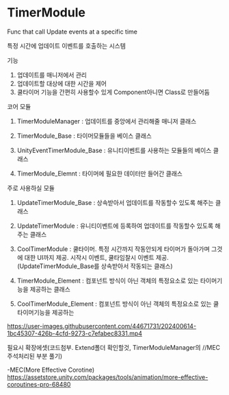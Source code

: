 # TimerModule
Func that call Update events at a specific time

특정 시간에 업데이트 이벤트를 호출하는 시스템



기능 

1. 업데이트를 매니저에서 관리
2. 업데이트할 대상에 대한 시간을 제어
3. 쿨타이머 기능을 간편히 사용할수 있게 Component아니면 Class로 만들어둠

코어 모듈

1. TimerModuleManager : 업데이트를 중앙에서 관리해줄 매니저 클래스

2. TimerModule_Base : 타이머모듈들을 베이스 클래스

3. UnityEventTimerModule_Base : 유니티이벤트를 사용하는 모듈들의 베이스 클래스

4. TimerModule_Elemnt : 타이머에 필요한 데이터만 들어간 클래스


주로 사용하실 모듈

1. UpdateTimerModule_Base : 상속받아서 업데이트를 작동할수 있도록 해주는 클래스

2. UpdateTimerModule : 유니티이벤트에 등록하여 업데이트를 작동할수 있도록 해주는 클래스

3. CoolTimerModule : 쿨타이머. 특정 시간까지 작동안되게 타이머가 돌아가며 그것에 대한 UI까지 제공.
시작시 이벤트, 쿨타임찰시 이벤트 제공. (UpdateTimerModule_Base를 상속받아서 작동되는 클래스)

4. TimerModule_Element : 컴포넌트 방식이 아닌 객체의 특정요소로 있는 타이머기능을 제공하는 클래스

5. CoolTimerModule_Element : 컴포넌트 방식이 아닌 객체의 특정요소로 있는 쿨타이머기능을 제공하는 

https://user-images.githubusercontent.com/44671731/202400614-1bc45307-426b-4cfd-9273-c7efabec8331.mp4


필요시 확장에셋(코드첨부. Extend폴더 확인할것, TimerModuleManager의 //MEC 주석처리된 부분 풀기)

-MEC(More Effective Corotine) https://assetstore.unity.com/packages/tools/animation/more-effective-coroutines-pro-68480
